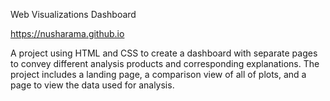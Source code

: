 Web Visualizations Dashboard

https://nusharama.github.io

A project using HTML and CSS to create a dashboard with separate pages to convey different analysis products and corresponding explanations. The project includes a landing page, a comparison view of all of plots, and a page to view the data used for analysis.



